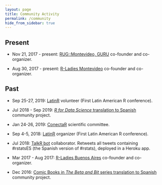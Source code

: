 ```yaml
---
layout: page
title: Community Activity
permalink: /community
hide_from_sidebar: true
---
```


## Present

  * Nov 21, 2017 - present: [RUG::Montevideo, GURU](https://www.meetup.com/GURU-mvd/) co-founder and co-organizer.

  * Aug 30, 2017 - present: [R-Ladies Montevideo](https://www.meetup.com/rladies-montevideo/) co-founder and co-organizer.
  
## Past

  * Sep 25-27, 2019: [LatinR](https://latin-r.com/) volunteer (First Latin American R conference).
  
  * Jul 2018 - Sep 2019: [_R for Data Science_ translation to Spanish](https://github.com/cienciadedatos/documentacion-traduccion-r4ds) community project.
  
  * Jan 24-26, 2019: [ConectaR](http://www.conectar2019.ucr.ac.cr/) scientific committee.

  * Sep 4-5, 2018: [LatinR](https://latin-r.com/) organizer (First Latin American R conference).
  
  * Jul 2018: [TalkR bot](https://github.com/chucheria/talkR) collaborator. Retweets all tweets containing #rstatsES (the Spanish version of #rstats), deployed in a Heroku app.

  * Mar 2017 - Aug 2017: [R-Ladies Buenos Aires](https://www.meetup.com/rladies-buenos-aires/) co-founder and co-organizer.
  
  * Dec 2016: [Comic Books in _The Beta and Bit_ series translation to Spanish](https://github.com/BetaAndBit/ComicBooks/blob/master/es_la/HeavyDog_es_la.pdf) community project.
  
